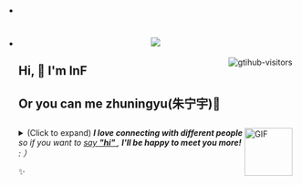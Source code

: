-

- <h1 align="center"> <a href="https://sunguoqi.com/"> <img src="https://readme-typing-svg.herokuapp.com/?lines=console.log(%22Hello%2C%20World!%22);祝你天天开心!&center=true&size=27"> </a> </h1>
  <a href="https://github.com/HIM198/computer-vision-in-action">
      <img align="right" src="https://komarev.com/ghpvc/?username=HIM198&label=Visitors&color=red&style=flat&logo=github" alt="gtihub-visitors" />
  </a>

  ## Hi, 👋 I'm InF

  ## Or you can me zhuningyu(朱宁宇)🙌

  ##

  <img align="right" alt="GIF" src="https://media.giphy.com/media/LnQjpWaON8nhr21vNW/giphy.gif" width="84" title="Say HI"> <details><summary>(Click to expand) <em><b>I love connecting with different people</b> so if you want to <a href="https://voup.cn" >say <b>"hi" </b></a>, <b>I'll be happy to meet you more!</b> : ）</em></summary>

  <!--my introduction start-->

  - 📺 Animate / Movie
  - 📖 Novel
  - 🎮 FPS
  - 📮 You can contact me by 2309269950@qq.com
  - 💬 Be free to ask me about anything [here](https://github.com/HIM198/HIM198/issues).

  ***

  </details>

  ✨

  <!--my introduction end -->
